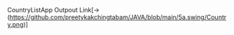 CountryListApp Outpout Link[->(https://github.com/preetykakchingtabam/JAVA/blob/main/5a.swing/Country.png)]
